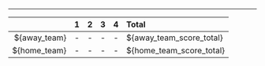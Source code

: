 
---
|    |  1  |  2  |  3  |  4  | Total |
|---:|:---:|:---:|:---:|:---:|:------|
| [](/${away_team})${away_team} | - | - | - | - | ${away_team_score_total}
| [](/${home_team})${home_team} | - | - | - | - | ${home_team_score_total}